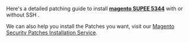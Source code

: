 Here's a detailed patching guide to install <strong>[magento SUPEE 5344](https://meetanshi.com/blog/install-magento-supee-5344-with-or-without-ssh/)</strong> with or without SSH .

We can also help you install the Patches you want, visit our [Magento Security Patches Installation Service](https://meetanshi.com/magento-security-patches-installation-service.html).
